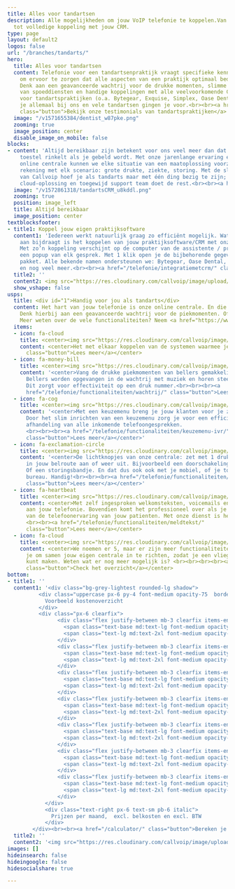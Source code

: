 ```yaml
---
title: Alles voor tandartsen
description: Alle mogelijkheden om jouw VoIP telefonie te koppelen.Van Chrome integratie
  tot volledige koppeling met jouw CRM.
type: page
layout: default2
logos: false
url: "/branches/tandarts/"
hero:
  title: Alles voor tandartsen
  content: Telefonie voor een tandartsenpraktijk vraagt specifieke kennis en toepassingen
    om ervoor te zorgen dat alle aspecten van een praktijk optimaal bediend worden.
    Denk aan een geavanceerde wachtrij voor de drukke momenten, slimme op maat inrichtingen
    van spoeddiensten en handige koppelingen met alle veelvoorkomende CRM systemen
    voor tandartspraktijken (o.a. Bytegear, Exquise, Simplex, Oase Dental). Dit vind
    je allemaal bij ons en vele tandartsen gingen je voor.<br><br><a href="/testimonials/"
    class="button">Bekijk onze testimonials van tandartspraktijken</a>
  image: "/v1571655384/dentist_w87pke.png"
  zooming: true
  image_position: center
  disable_image_on_mobile: false
blocks:
- content: 'Altijd bereikbaar zijn betekent voor ons veel meer dan dat er ergens een
    toestel rinkelt als je gebeld wordt. Met onze jarenlange ervaring én uitgekiende
    online centrale kunnen we elke situatie van een maatoplossing voorzien. We houden
    rekening met elk scenario: grote drukte, ziekte, storing. Met de slimme tools
    van Callvoip hoef je als tandarts maar met één ding bezig te zijn; je vak. Onze
    cloud-oplossing en toegewijd support team doet de rest.<br><br><a href="#1" class="button">Lees meer over bereikbaarheid</a>'
  image: "/v1572861318/tandartsCRM_u8kddl.png"
  zooming: true
  position: image_left
  title: Altijd bereikbaar
  image_position: center
textblocksfooter:
- title1: Koppel jouw eigen praktijksoftware
  content1: 'Iedereen werkt natuurlijk graag zo efficiënt mogelijk. Wat daar echt
    aan bijdraagt is het koppelen van jouw praktijksoftware/CRM met onze telefonie.
    Met zo’n koppeling verschijnt op de computer van de assistente / praktijkondersteuner
    een popup van elk gesprek. Met 1 klik open je de bijbehorende gegevens in jouw
    pakket. Alle bekende namen ondersteunen we: Bytegear, Oase Dental, Exquise, Simplex
    en nog veel meer.<br><br><a href="/telefonie/integratiemetcrm/" class="button">Lees meer over integratie</a>'
  title2: ''
  content2: <img src="https://res.cloudinary.com/callvoip/image/upload/v1601302814/exquise_llmfrz.png">
  show_vshape: false
usps:
  title: <div id="1">Handig voor jou als tandarts</div>
  content: Het hart van jouw telefonie is onze online centrale. En die kan een aantal erg handige zaken voor elke tandartspraktijk.
    Denk hierbij aan een geavanceerde wachtrij voor de piekmomenten. Of de mogelijkheid om voor elke gelegenheid je eigen teksten in te spreken.
    Meer weten over de vele functionaliteiten? Neem <a href="https://www.callvoip.nl/contact/">contact</a> met ons op, we vertellen je er alles over!
  items:
  - icon: fa-cloud
    title: <center><img src="https://res.cloudinary.com/callvoip/image/upload/v1617271177/integratieicon_lho6s1.png" width="60" height="60">Integratie</center>
    content: <center>Het met elkaar koppelen van de systemen waarmee je werkt kan veel tijdswinst opleveren. Daarom hebben wij een standaard Chrome integratie en kunnen ook nog eens koppelen met lange lijst pakketten, zoals bekende praktijksoftwaresystemen als Oase Dental, Excuise en vele anderen.<br><br><a href="/telefonie/integratie/"
      class="button">Lees meer</a></center>
  - icon: fa-money-bill
    title: <center><img src="https://res.cloudinary.com/callvoip/image/upload/v1617271177/integratieicon_lho6s1.png" width="60" height="60">Wachtrij</center>
    content: '<center>Vang de drukke piekmomenten van bellers gemakkelijk op met onze geavanceerde wachtrij.
      Bellers worden opgevangen in de wachtrij met muziek en horen steeds hoeveel wachtenden nog voor ze zijn.
      Dit zorgt voor effectiviteit op een druk nummer.<br><br><br><a
      href="/telefonie/functionaliteiten/wachtrij/" class="button">Lees meer</a></center>'
  - icon: fa-cog
    title: <center><img src="https://res.cloudinary.com/callvoip/image/upload/v1617271177/integratieicon_lho6s1.png" width="60" height="60">Keuzemenu</center>
    content: '<center>Met een keuzemenu breng je jouw klanten voor je ze aan de lijn hebt al bij de juiste persoon.
      Door het slim inrichten van een keuzemenu zorg je voor een efficiënte en klantvriendelijke 
      afhandeling van alle inkomende telefoongesprekken. 
      <br><br><br><a href="/telefonie/functionaliteiten/keuzemenu-ivr/"
      class="button">Lees meer</a></center>'
  - icon: fa-exclamation-circle
    title: <center><img src="https://res.cloudinary.com/callvoip/image/upload/v1617271177/integratieicon_lho6s1.png" width="60" height="60">Slimme schakelaars</center>
    content: '<center>De lichtknopjes van onze centrale: zet met 1 druk op de knop een afslag
      in jouw belroute aan of weer uit. Bijvoorbeeld een doorschakeling naar je mobiel.
      Of een storingsbandje. En dat dus ook ook met je mobiel, of je toestel op je
      bureau. Handig!<br><br><br><a href="/telefonie/functionaliteiten/omleiding-flow-control/"
      class="button">Lees meer</a></center>'
  - icon: fa-heartbeat
    title: <center><img src="https://res.cloudinary.com/callvoip/image/upload/v1617271177/integratieicon_lho6s1.png" width="60" height="60">Spreek je eigen teksten in</center>
    content: <center>Met zelf ingesproken welkomsteksten, voicemails en keuzemenu's geef je een persoonlijke teint
      aan jouw telefonie. Bovendien komt het professioneel over als je je eigen 'stem' laat horen in alle aspecten
      van de telefoonervaring van jouw patienten. Met onze dienst is het zelf inspreken zo geregeld! 
      <br><br><a href="/telefonie/functionaliteiten/meldtekst/"
      class="button">Lees meer</a></center>
  - icon: fa-cloud
    title: <center><img src="https://res.cloudinary.com/callvoip/image/upload/v1617271177/integratieicon_lho6s1.png" width="60" height="60">Mis je iets?</center>
    content: <center>We noemen er 5, maar er zijn meer functionaliteiten natuurlijk. We bellen
      je om samen jouw eigen centrale in te richten, zodat je een vliegende start
      kunt maken. Weten wat er nog meer mogelijk is? <br><br><br><br><a href="/telefonie/functionaliteiten/"
      class="button">Check het overzicht</a></center>
bottom:
- title1: ''
  content1: '<div class="bg-grey-lightest rounded-lg shadow">
          <div class="uppercase px-6 py-4 font-medium opacity-75  border-b border-grey-light mb-4">
            Voorbeeld kostenoverzicht
          </div>
          <div class="px-6 clearfix">
                <div class="flex justify-between mb-3 clearfix items-end">
                  <span class="text-base md:text-lg font-medium opacity-50 flex-1">Telefooncentrale</span>
                  <span class="text-lg md:text-2xl font-medium opacity-75">€7,50</span>
                </div>
                <div class="flex justify-between mb-3 clearfix items-end">
                  <span class="text-base md:text-lg font-medium opacity-50 flex-1">Telefoonnummer</span>
                  <span class="text-lg md:text-2xl font-medium opacity-75">€2,-</span>
                </div>
                <div class="flex justify-between mb-3 clearfix items-end">
                  <span class="text-base md:text-lg font-medium opacity-50 flex-1">3x Toestelaccount</span>
                  <span class="text-lg md:text-2xl font-medium opacity-75">€12,-</span>
                </div>
                <div class="flex justify-between mb-3 clearfix items-end">
                  <span class="text-base md:text-lg font-medium opacity-50 flex-1">Wachtrij</span>
                  <span class="text-lg md:text-2xl font-medium opacity-75">€4,-</span>
                </div>
                <div class="flex justify-between mb-3 clearfix items-end">
                  <span class="text-base md:text-lg font-medium opacity-50 flex-1">Keuzemenu</span>
                  <span class="text-lg md:text-2xl font-medium opacity-75">€4,-</span>
                </div>
                <div class="flex justify-between mb-3 clearfix items-end">
                  <span class="text-base md:text-lg font-medium opacity-50 flex-1">Integratie CRM</span>
                  <span class="text-lg md:text-2xl font-medium opacity-75">€5,-</span>
                </div>
                <div class="flex justify-between mb-3 clearfix items-end">
                  <span class="text-base md:text-lg font-medium opacity-75 flex-1">Totaal</span>
                  <span class="text-lg md:text-2xl font-medium opacity-75">€34,50</span>
                </div>                
            </div>
            <div class="text-right px-6 text-sm pb-6 italic">
              Prijzen per maand,  excl. belkosten en excl. BTW
            </div>
        </div><br><br><a href="/calculator/" class="button">Bereken je eigen kosten</a>'
  title2: ''
  content2: '<img src="https://res.cloudinary.com/callvoip/image/upload/v1617013618/blf-new2_glvuie.png">'
images: []
hideinsearch: false
hideingoogle: false
hidesocialshare: true

---
```

